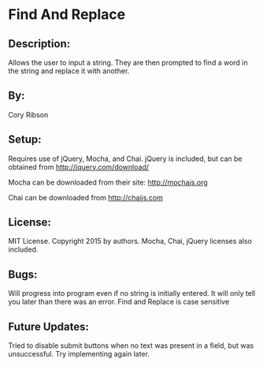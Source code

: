 Find And Replace
===============================

Description:
------------
Allows the user to input a string.  They are then prompted to find a
word in the string and replace it with another.

By:
---
Cory Ribson

Setup:
------
Requires use of jQuery, Mocha, and Chai.  jQuery is included, but can be
obtained from http://jquery.com/download/

Mocha can be downloaded from their site: http://mochajs.org

Chai can be downloaded from http://chaijs.com


License:
--------
MIT License. Copyright 2015 by authors.
Mocha, Chai, jQuery licenses also included.

Bugs:
-----
Will progress into program even if no string is initially entered.  It will
only tell you later than there was an error.  Find and Replace is case
sensitive

Future Updates:
---------------
Tried to disable submit buttons when no text was present in a field,
but was unsuccessful.  Try implementing again later.
